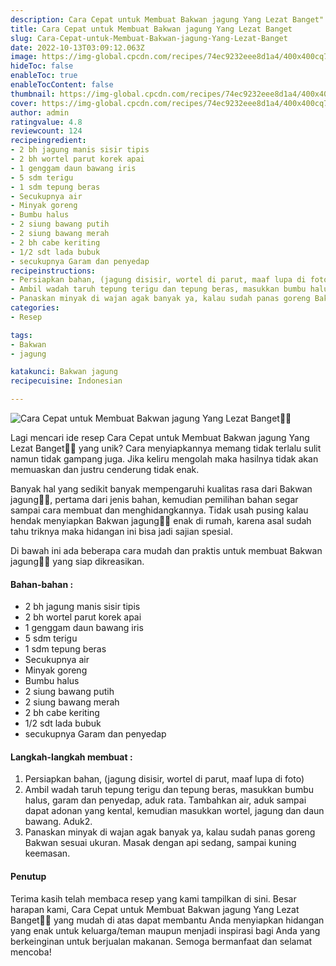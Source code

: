 ```yaml
---
description: Cara Cepat untuk Membuat Bakwan jagung Yang Lezat Banget"
title: Cara Cepat untuk Membuat Bakwan jagung Yang Lezat Banget
slug: Cara-Cepat-untuk-Membuat-Bakwan-jagung-Yang-Lezat-Banget
date: 2022-10-13T03:09:12.063Z
image: https://img-global.cpcdn.com/recipes/74ec9232eee8d1a4/400x400cq70/photo.jpg
hideToc: false
enableToc: true
enableTocContent: false
thumbnail: https://img-global.cpcdn.com/recipes/74ec9232eee8d1a4/400x400cq70/photo.jpg
cover: https://img-global.cpcdn.com/recipes/74ec9232eee8d1a4/400x400cq70/photo.jpg
author: admin
ratingvalue: 4.8
reviewcount: 124
recipeingredient:
- 2 bh jagung manis sisir tipis
- 2 bh wortel parut korek apai
- 1 genggam daun bawang iris
- 5 sdm terigu
- 1 sdm tepung beras
- Secukupnya air
- Minyak goreng
- Bumbu halus
- 2 siung bawang putih
- 2 siung bawang merah
- 2 bh cabe keriting
- 1/2 sdt lada bubuk
- secukupnya Garam dan penyedap
recipeinstructions:
- Persiapkan bahan, (jagung disisir, wortel di parut, maaf lupa di foto)
- Ambil wadah taruh tepung terigu dan tepung beras, masukkan bumbu halus, garam dan penyedap, aduk rata. Tambahkan air, aduk sampai dapat adonan yang kental, kemudian masukkan wortel, jagung dan daun bawang. Aduk2.
- Panaskan minyak di wajan agak banyak ya, kalau sudah panas goreng Bakwan sesuai ukuran. Masak dengan api sedang, sampai kuning keemasan.
categories:
- Resep

tags:
- Bakwan
- jagung

katakunci: Bakwan jagung
recipecuisine: Indonesian

---
```


![Cara Cepat untuk Membuat Bakwan jagung Yang Lezat Banget👩‍🍳](https://img-global.cpcdn.com/recipes/74ec9232eee8d1a4/400x400cq70/photo.jpg)

Lagi mencari ide resep Cara Cepat untuk Membuat Bakwan jagung Yang Lezat Banget👩‍🍳 yang unik? Cara menyiapkannya memang tidak terlalu sulit namun tidak gampang juga. Jika keliru mengolah maka hasilnya tidak akan memuaskan dan justru cenderung tidak enak.

Banyak hal yang sedikit banyak mempengaruhi kualitas rasa dari Bakwan jagung👩‍🍳, pertama dari jenis bahan, kemudian pemilihan bahan segar sampai cara membuat dan menghidangkannya. Tidak usah pusing kalau hendak menyiapkan Bakwan jagung👩‍🍳 enak di rumah, karena asal sudah tahu triknya maka hidangan ini bisa jadi sajian spesial.

Di bawah ini ada beberapa cara mudah dan praktis untuk membuat Bakwan jagung👩‍🍳 yang siap dikreasikan.

<!--inarticleads1-->

#### Bahan-bahan :

- 2 bh jagung manis sisir tipis
- 2 bh wortel parut korek apai
- 1 genggam daun bawang iris
- 5 sdm terigu
- 1 sdm tepung beras
- Secukupnya air
- Minyak goreng
- Bumbu halus
- 2 siung bawang putih
- 2 siung bawang merah
- 2 bh cabe keriting
- 1/2 sdt lada bubuk
- secukupnya Garam dan penyedap

<!--inarticleads2-->

#### Langkah-langkah membuat :

1. Persiapkan bahan, (jagung disisir, wortel di parut, maaf lupa di foto)
1. Ambil wadah taruh tepung terigu dan tepung beras, masukkan bumbu halus, garam dan penyedap, aduk rata. Tambahkan air, aduk sampai dapat adonan yang kental, kemudian masukkan wortel, jagung dan daun bawang. Aduk2.
1. Panaskan minyak di wajan agak banyak ya, kalau sudah panas goreng Bakwan sesuai ukuran. Masak dengan api sedang, sampai kuning keemasan.

#### Penutup

Terima kasih telah membaca resep yang kami tampilkan di sini. Besar harapan kami, Cara Cepat untuk Membuat Bakwan jagung Yang Lezat Banget👩‍🍳 yang mudah di atas dapat membantu Anda menyiapkan hidangan yang enak untuk keluarga/teman maupun menjadi inspirasi bagi Anda yang berkeinginan untuk berjualan makanan. Semoga bermanfaat dan selamat mencoba!